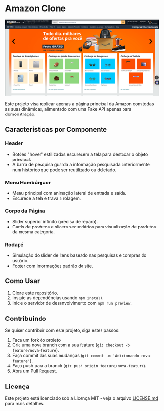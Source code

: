 # Amazon Clone

![page image](src/assets/images/amazontest.png)

Este projeto visa replicar apenas a página principal da Amazon com todas as suas dinâmicas, alimentado com uma Fake API apenas para demonstração.

## Características por Componente

### Header

- Botões "hover" estilizados escurecem a tela para destacar o objeto principal.
- A barra de pesquisa guarda a informação pesquisada anteriormente num histórico que pode ser reutilizado ou deletado.

### Menu Hambúrguer

- Menu principal com animação lateral de entrada e saída.
- Escurece a tela e trava a rolagem.

### Corpo da Página

- Slider superior infinito (precisa de reparo).
- Cards de produtos e sliders secundários para visualização de produtos da mesma categoria.

### Rodapé

- Simulação do slider de itens baseado nas pesquisas e compras do usuário.
- Footer com informações padrão do site.

## Como Usar

1. Clone este repositório.
2. Instale as dependências usando `npm install`.
3. Inicie o servidor de desenvolvimento com `npm run preview`.

## Contribuindo

Se quiser contribuir com este projeto, siga estes passos:

1. Faça um fork do projeto.
2. Crie uma nova branch com a sua feature (`git checkout -b feature/nova-feature`).
3. Faça commit das suas mudanças (`git commit -m 'Adicionando nova feature'`).
4. Faça push para a branch (`git push origin feature/nova-feature`).
5. Abra um Pull Request.

## Licença

Este projeto está licenciado sob a Licença MIT - veja o arquivo [LICENSE.md](LICENSE.md) para mais detalhes.
